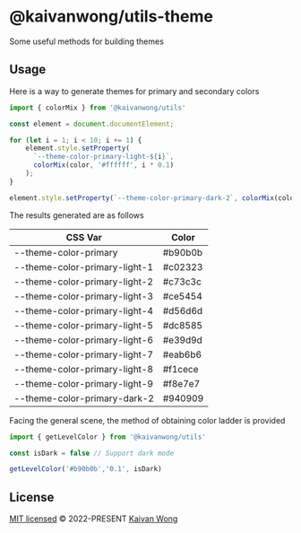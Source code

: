 # @kaivanwong/utils-theme

Some useful methods for building themes

## Usage

Here is a way to generate themes for primary and secondary colors

```javascript
import { colorMix } from '@kaivanwong/utils'

const element = document.documentElement;

for (let i = 1; i < 10; i += 1) {
    element.style.setProperty(
      `--theme-color-primary-light-${i}`,
      colorMix(color, '#ffffff', i * 0.1)
    );
}

element.style.setProperty(`--theme-color-primary-dark-2`, colorMix(color, '#000000', 0.2));
```

The results generated are as follows

| CSS Var                       | Color   |
| ----------------------------- | ------- |
| --theme-color-primary         | #b90b0b |
| --theme-color-primary-light-1 | #c02323 |
| --theme-color-primary-light-2 | #c73c3c |
| --theme-color-primary-light-3 | #ce5454 |
| --theme-color-primary-light-4 | #d56d6d |
| --theme-color-primary-light-5 | #dc8585 |
| --theme-color-primary-light-6 | #e39d9d |
| --theme-color-primary-light-7 | #eab6b6 |
| --theme-color-primary-light-8 | #f1cece |
| --theme-color-primary-light-9 | #f8e7e7 |
| --theme-color-primary-dark-2  | #940909 |

Facing the general scene, the method of obtaining color ladder is provided

```javascript
import { getLevelColor } from '@kaivanwong/utils'

const isDark = false // Support dark mode

getLevelColor('#b90b0b','0.1', isDark)
```

## License

[MIT licensed](./LICENSE) © 2022-PRESENT [Kaivan Wong](https://github.com/kaivanwong)
